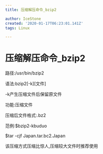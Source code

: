 ```yaml
---
title: 压缩解压命令_bzip2

author: IceStone
created: '2020-01-17T06:23:01.141Z'
tags: Linux

---
```


# 压缩解压命令_bzip2

路径:/usr/bin/bzip2

语法:bzip2[-k][文件]

-k产生压缩文件后保留原文件

功能:压缩文件

压缩后文件格式:.bz2

范例:$bzip2-kbuduo

$tar -cjf Japan.tar.bc2.Japan

该压缩方式压缩比惊人,压缩较大文件时推荐使用

 
